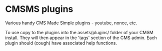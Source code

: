 # CMSMS plugins
Various handy CMS Made Simple plugins - youtube, nonce, etc.

To use copy to the plugins into the assets/plugins/ folder of your CMSM install.
They will then appear in the 'tags' section of the CMS admin. Each plugin should (cough) have associated help functions.